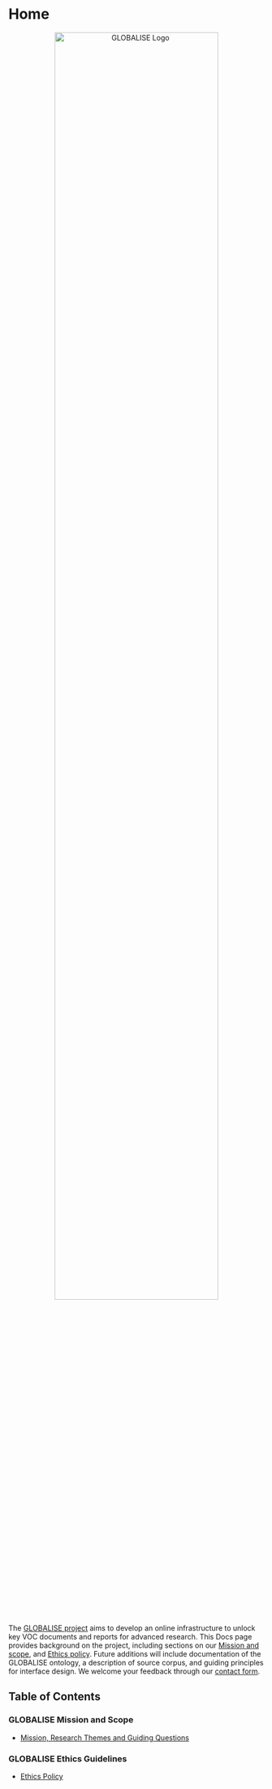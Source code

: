 <!-- ---
hide:
  - toc
--- -->

# Home 

<!-- ![GLOBALISE G](static/img/logo/globalise_g.svg) -->
<p style="text-align: center">
<img src="static/img/logo/globalise.svg" alt="GLOBALISE Logo" width="80%"/> <br>
</p>




The [GLOBALISE project](https://globalise.huygens.knaw.nl/) aims to develop an online infrastructure to unlock key VOC documents and reports for advanced research. This Docs page provides background on the project, including sections on our [Mission and scope](mission/mission_researchthemes.md), and [Ethics policy](ethics/policy.md). Future additions will include documentation of the GLOBALISE ontology, a description of source corpus, and guiding principles for interface design. We welcome your feedback through our [contact form](https://globalise.huygens.knaw.nl/contact-us/).

## Table of Contents

### GLOBALISE Mission and Scope

- [Mission, Research Themes and Guiding Questions](mission/mission_researchthemes.md)

### GLOBALISE Ethics Guidelines

- [Ethics Policy](ethics/policy.md)
    

